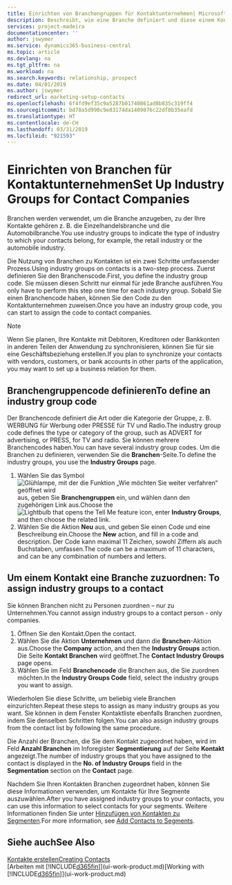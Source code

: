 ```yaml
---
title: Einrichten von Branchengruppen für Kontaktunternehmen| Microsoft Docs
description: Beschreibt, wie eine Branche definiert und diese einem Kontaktunternehmen, beispielsweise Einzelhandelsbranche, oder der Automobilindustrie zuweist.
services: project-madeira
documentationcenter: ''
author: jswymer
ms.service: dynamics365-business-central
ms.topic: article
ms.devlang: na
ms.tgt_pltfrm: na
ms.workload: na
ms.search.keywords: relationship, prospect
ms.date: 04/01/2019
ms.author: jswymer
redirect_url: marketing-setup-contacts
ms.openlocfilehash: 6f4fd9ef35c9a5287b01740861ad0b835c319ff4
ms.sourcegitcommit: bd78a5d990c9e83174da1409076c22df8b35eafd
ms.translationtype: HT
ms.contentlocale: de-CH
ms.lasthandoff: 03/31/2019
ms.locfileid: "921593"
---
```

# <a name="set-up-industry-groups-for-contact-companies"></a><span data-ttu-id="12974-103">Einrichten von Branchen für Kontaktunternehmen</span><span class="sxs-lookup"><span data-stu-id="12974-103">Set Up Industry Groups for Contact Companies</span></span>
<span data-ttu-id="12974-104">Branchen werden verwendet, um die Branche anzugeben, zu der Ihre Kontakte gehören z. B. die Einzelhandelsbranche und die Automobilbranche.</span><span class="sxs-lookup"><span data-stu-id="12974-104">You use industry groups to indicate the type of industry to which your contacts belong, for example, the retail industry or the automobile industry.</span></span>

<span data-ttu-id="12974-105">Die Nutzung von Branchen zu Kontakten ist ein zwei Schritte umfassender Prozess.</span><span class="sxs-lookup"><span data-stu-id="12974-105">Using industry groups on contacts is a two-step process.</span></span> <span data-ttu-id="12974-106">Zuerst definieren Sie den Branchenscode.</span><span class="sxs-lookup"><span data-stu-id="12974-106">First, you define the industry group code.</span></span> <span data-ttu-id="12974-107">Sie müssen diesen Schritt nur einmal für jede Branche ausführen.</span><span class="sxs-lookup"><span data-stu-id="12974-107">You only have to perform this step one time for each industry group.</span></span> <span data-ttu-id="12974-108">Sobald Sie einen Branchencode haben, können Sie den Code zu den Kontaktunternehmen zuweisen.</span><span class="sxs-lookup"><span data-stu-id="12974-108">Once you have an industry group code, you can start to assign the code to contact companies.</span></span>

> [!NOTE]  
>   <span data-ttu-id="12974-109">Wenn Sie planen, Ihre Kontakte mit Debitoren, Kreditoren oder Bankkonten in anderen Teilen der Anwendung zu synchronisieren, können Sie für sie eine Geschäftsbeziehung erstellen.</span><span class="sxs-lookup"><span data-stu-id="12974-109">If you plan to synchronize your contacts with vendors, customers, or bank accounts in other parts of the application, you may want to set up a business relation for them.</span></span>

## <a name="to-define-an-industry-group-code"></a><span data-ttu-id="12974-110">Branchengruppencode definieren</span><span class="sxs-lookup"><span data-stu-id="12974-110">To define an industry group code</span></span>
<span data-ttu-id="12974-111">Der Branchencode definiert die Art oder die Kategorie der Gruppe, z. B. WERBUNG für Werbung oder PRESSE für TV und Radio.</span><span class="sxs-lookup"><span data-stu-id="12974-111">The industry group code defines the type or category of the group, such as ADVERT for advertising, or PRESS, for TV and radio.</span></span> <span data-ttu-id="12974-112">Sie können mehrere Branchencodes haben.</span><span class="sxs-lookup"><span data-stu-id="12974-112">You can have several industry group codes.</span></span> <span data-ttu-id="12974-113">Um die Branchen zu definieren, verwenden Sie die **Branchen**-Seite.</span><span class="sxs-lookup"><span data-stu-id="12974-113">To define the industry groups, you use the **Industry Groups** page.</span></span>

1. <span data-ttu-id="12974-114">Wählen Sie das Symbol ![Glühlampe, mit der die Funktion „Wie möchten Sie weiter verfahren“ geöffnet wird](media/ui-search/search_small.png "Wie möchten Sie weiter verfahren?") aus, geben Sie **Branchengruppen** ein, und wählen dann den zugehörigen Link aus.</span><span class="sxs-lookup"><span data-stu-id="12974-114">Choose the ![Lightbulb that opens the Tell Me feature](media/ui-search/search_small.png "Tell me what you want to do") icon, enter **Industry Groups**, and then choose the related link.</span></span>
2. <span data-ttu-id="12974-115">Wählen Sie die Aktion **Neu** aus, und geben Sie einen Code und eine Beschreibung ein.</span><span class="sxs-lookup"><span data-stu-id="12974-115">Choose the **New** action, and fill in a code and description.</span></span> <span data-ttu-id="12974-116">Der Code kann maximal 11 Zeichen, sowohl Ziffern als auch Buchstaben, umfassen.</span><span class="sxs-lookup"><span data-stu-id="12974-116">The code can be a maximum of 11 characters, and can be any combination of numbers and letters.</span></span>

## <span data-ttu-id="12974-117"><a name="AssignIndustryGroupContact">Um einem Kontakt eine Branche zuzuordnen:</a></span><span class="sxs-lookup"><span data-stu-id="12974-117"><a name="AssignIndustryGroupContact"></a> To assign industry groups to a contact</span></span>
<span data-ttu-id="12974-118">Sie können Branchen nicht zu Personen zuordnen – nur zu Unternehmen.</span><span class="sxs-lookup"><span data-stu-id="12974-118">You cannot assign industry groups to a contact person - only companies.</span></span>

1. <span data-ttu-id="12974-119">Öffnen Sie den Kontakt.</span><span class="sxs-lookup"><span data-stu-id="12974-119">Open the contact.</span></span>
2. <span data-ttu-id="12974-120">Wählen Sie die Aktion **Unternehmen** und dann die **Branchen**-Aktion aus.</span><span class="sxs-lookup"><span data-stu-id="12974-120">Choose the **Company** action, and then the **Industry Groups** action.</span></span> <span data-ttu-id="12974-121">Die Seite **Kontakt Branchen** wird geöffnet.</span><span class="sxs-lookup"><span data-stu-id="12974-121">The **Contact Industry Groups** page opens.</span></span>
3. <span data-ttu-id="12974-122">Wählen Sie im Feld **Branchencode** die Branchen aus, die Sie zuordnen möchten.</span><span class="sxs-lookup"><span data-stu-id="12974-122">In the **Industry Groups Code** field, select the industry groups you want to assign.</span></span>

<span data-ttu-id="12974-123">Wiederholen Sie diese Schritte, um beliebig viele Branchen einzurichten.</span><span class="sxs-lookup"><span data-stu-id="12974-123">Repeat these steps to assign as many industry groups as you want.</span></span> <span data-ttu-id="12974-124">Sie können in dem Fenster Kontaktliste ebenfalls Branchen zuordnen, indem Sie denselben Schritten folgen.</span><span class="sxs-lookup"><span data-stu-id="12974-124">You can also assign industry groups from the contact list by following the same procedure.</span></span>

<span data-ttu-id="12974-125">Die Anzahl der Branchen, die Sie dem Kontakt zugeordnet haben, wird im Feld **Anzahl Branchen** im Inforegister **Segmentierung** auf der Seite **Kontakt** angezeigt.</span><span class="sxs-lookup"><span data-stu-id="12974-125">The number of industry groups that you have assigned to the contact is displayed in the **No. of Industry Groups** field in the **Segmentation** section on the **Contact** page.</span></span>

<span data-ttu-id="12974-126">Nachdem Sie Ihren Kontakten Branchen zugeordnet haben, können Sie diese Informationen verwenden, um Kontakte für Ihre Segmente auszuwählen.</span><span class="sxs-lookup"><span data-stu-id="12974-126">After you have assigned industry groups to your contacts, you can use this information to select contacts for your segments.</span></span> <span data-ttu-id="12974-127">Weitere Informationen finden Sie unter [Hinzufügen von Kontakten zu Segmenten](marketing-add-contact-segment.md).</span><span class="sxs-lookup"><span data-stu-id="12974-127">For more information, see [Add Contacts to Segments](marketing-add-contact-segment.md).</span></span>

## <a name="see-also"></a><span data-ttu-id="12974-128">Siehe auch</span><span class="sxs-lookup"><span data-stu-id="12974-128">See Also</span></span>
[<span data-ttu-id="12974-129">Kontakte erstellen</span><span class="sxs-lookup"><span data-stu-id="12974-129">Creating Contacts</span></span>](marketing-create-contact-companies.md)  
<span data-ttu-id="12974-130">[Arbeiten mit [!INCLUDE[d365fin](includes/d365fin_md.md)]](ui-work-product.md)</span><span class="sxs-lookup"><span data-stu-id="12974-130">[Working with [!INCLUDE[d365fin](includes/d365fin_md.md)]](ui-work-product.md)</span></span>
